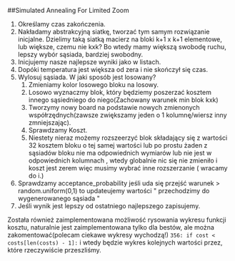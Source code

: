 ##Simulated Annealing For Limited Zoom
1. Określamy czas zakończenia.
2. Nakładamy abstrakcyjną siatkę, tworzać tym samym rozwiązanie inicjalne. 
Dzielimy taką siatką macierz na bloki 
k+1 x k+1 elementowe, lub większe, czemu nie kxk? Bo wtedy mamy większą swobodę ruchu, lepszy wybór sąsiada, bardziej swobodny.
3. Inicjujemy nasze najlepsze wyniki jako w listach.
4. Dopóki temperatura jest większa od zera i nie skończył się czas.
5. Wylosuj sąsiada. W jaki sposób jest losowany?
    1. Zmieniamy kolor losowego bloku na losowy.
    2. Losowo wyznaczmy blok, który będziemy poszerzać kosztem innego sąsiedniego do niego(Zachowany warunek min blok kxk)
    3. Tworzymy nowy board na podstawie nowych zmienonych współrzędnych(zawsze zwiększamy jeden o 1 kolumnę/wiersz inny zmniejszając).
    4. Sprawdzamy Koszt.
    5. Niestety nieraz możemy rozszeerzyć blok składający się z wartości 32 kosztem bloku o tej samej wartości lub po prostu żaden z sąsiadów bloku nie ma odpowiednich wymiarów lub nie jest w odpowiednich kolumnach
    , wtedy globalnie nic się nie zmieniło i koszt jest zerem więc musimy wybrać  inne rozszerzanie ( wracamy do i.)
6. Sprawdzamy acceptance_probability jeśli uda się przejść warunek > random.uniform(0,1)
to updateujemy wartości " przechodzimy do wygenerowanego sąsiada "
7. Jeśli wynik jest lepszy od ostatniego najlepszego zapisujemy.

Została również zaimplementowana możliwość rysowania wykresu funkcji kosztu, 
naturalnie jest zaimplementowana tylko dla bestów, ale można zakomentować(polecam ciekawe wykresy wychodzą!)
```356: if cost < costs[len(costs) - 1]:```
i wtedy będzie wykres kolejnych wartości przez, które rzeczywiście przeszliśmy.    
    